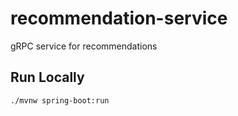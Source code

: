 # recommendation-service

gRPC service for recommendations

## Run Locally

```shell
./mvnw spring-boot:run
```
